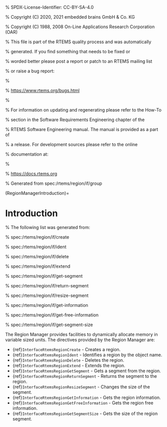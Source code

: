 % SPDX-License-Identifier: CC-BY-SA-4.0

% Copyright (C) 2020, 2021 embedded brains GmbH & Co. KG

% Copyright (C) 1988, 2008 On-Line Applications Research Corporation (OAR)

% This file is part of the RTEMS quality process and was automatically

% generated.  If you find something that needs to be fixed or

% worded better please post a report or patch to an RTEMS mailing list

% or raise a bug report:

%

% https://www.rtems.org/bugs.html

%

% For information on updating and regenerating please refer to the How-To

% section in the Software Requirements Engineering chapter of the

% RTEMS Software Engineering manual.  The manual is provided as a part of

% a release.  For development sources please refer to the online

% documentation at:

%

% https://docs.rtems.org

% Generated from spec:/rtems/region/if/group

(RegionManagerIntroduction)=

# Introduction

% The following list was generated from:

% spec:/rtems/region/if/create

% spec:/rtems/region/if/ident

% spec:/rtems/region/if/delete

% spec:/rtems/region/if/extend

% spec:/rtems/region/if/get-segment

% spec:/rtems/region/if/return-segment

% spec:/rtems/region/if/resize-segment

% spec:/rtems/region/if/get-information

% spec:/rtems/region/if/get-free-information

% spec:/rtems/region/if/get-segment-size

The Region Manager provides facilities to dynamically allocate memory in
variable sized units. The directives provided by the Region Manager are:

- {ref}`InterfaceRtemsRegionCreate` - Creates a region.
- {ref}`InterfaceRtemsRegionIdent` - Identifies a region by the object name.
- {ref}`InterfaceRtemsRegionDelete` - Deletes the region.
- {ref}`InterfaceRtemsRegionExtend` - Extends the region.
- {ref}`InterfaceRtemsRegionGetSegment` - Gets a segment from the region.
- {ref}`InterfaceRtemsRegionReturnSegment` - Returns the segment to the region.
- {ref}`InterfaceRtemsRegionResizeSegment` - Changes the size of the segment.
- {ref}`InterfaceRtemsRegionGetInformation` - Gets the region information.
- {ref}`InterfaceRtemsRegionGetFreeInformation` - Gets the region free
  information.
- {ref}`InterfaceRtemsRegionGetSegmentSize` - Gets the size of the region
  segment.
